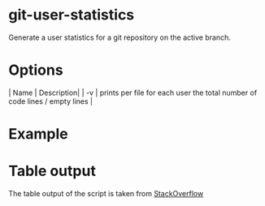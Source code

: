 # git-user-statistics
Generate a user statistics for a git repository on the active branch.

# Options
| Name | Description|
| -v | prints per file for each user the total number of code lines / empty lines |


# Example




# Table output
The table output of the script is taken from [StackOverflow](https://stackoverflow.com/questions/12768907/how-to-align-the-columns-of-tables-in-bash)

